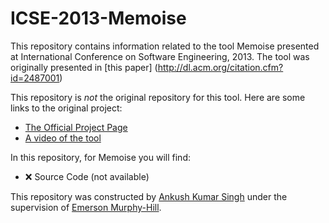 # ICSE-2013-Memoise
This repository contains information related to the tool Memoise presented at International Conference on Software Engineering, 2013. The tool was originally presented in [this paper] (http://dl.acm.org/citation.cfm?id=2487001)

This repository is *not* the original repository for this tool. Here are some links to the original project:

  * [The Official Project Page](http://cs.txstate.edu/~g_y10/memoise)
  * [A video of the tool](https://www.youtube.com/watch?v=ppfYOB0Z2vY)

In this repository, for Memoise you will find:

  * :x: Source Code (not available)</li>

This repository was constructed by [Ankush Kumar Singh](https://github.com/asingh21) under the supervision of [Emerson Murphy-Hill](https://github.com/CaptainEmerson).
